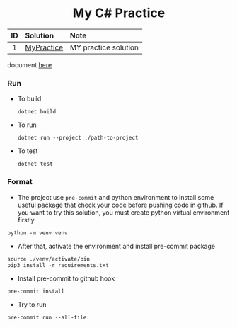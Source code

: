 <h1 align="center">
My C# Practice

</h1>

| ID  | Solution                    | Note                 |
| :-: | :-------------------------- | :------------------- |
|  1  | [MyPractice](./MyPractice/) | MY practice solution |

document [here](./documents/)

### Run

- To build

  ```shell
  dotnet build
  ```

- To run

  ```shell
  dotnet run --project ./path-to-project
  ```

- To test

  ```shell
  dotnet test
  ```

### Format

- The project use `pre-commit` and python environment to install some useful package that check your code before pushing code in github. If you want to try this solution, you must create python virtual environment firstly

```shell
python -m venv venv
```

- After that, activate the environment and install pre-commit package

```shell
source ./venv/activate/bin
pip3 install -r requirements.txt
```

- Install pre-commit to github hook

```shell
pre-commit install
```

- Try to run

```shell
pre-commit run --all-file
```
